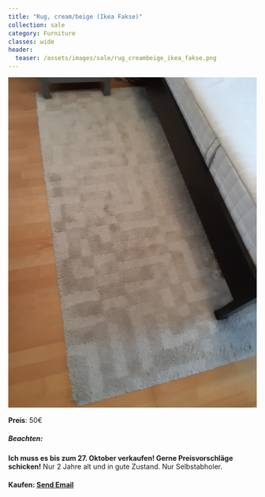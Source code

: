 ```yaml
---
title: "Rug, cream/beige (Ikea Fakse)"
collection: sale
category: Furniture
classes: wide
header: 
  teaser: /assets/images/sale/rug_creambeige_ikea_fakse.png
---
```




<a href="">
  <img src="/assets/images/sale/rug_creambeige_ikea_fakse.png" alt="Rug, cream/beige (Ikea Fakse)">
</a>

**Preis**: 50€

##### Beachten:
**Ich muss es bis zum 27. Oktober verkaufen! Gerne Preisvorschläge schicken!**
Nur 2 Jahre alt und in gute Zustand.
Nur Selbstabholer.

#### Kaufen: <a href = "mailto:digitaldasler@gmail.com?subject=Rug, cream/beige (Ikea Fakse)">Send Email</a>

